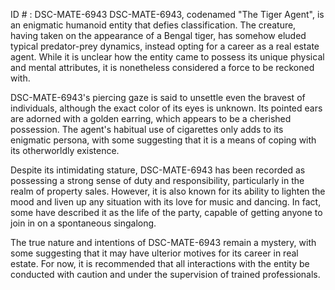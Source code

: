 ID # : DSC-MATE-6943
DSC-MATE-6943, codenamed "The Tiger Agent", is an enigmatic humanoid entity that defies classification. The creature, having taken on the appearance of a Bengal tiger, has somehow eluded typical predator-prey dynamics, instead opting for a career as a real estate agent. While it is unclear how the entity came to possess its unique physical and mental attributes, it is nonetheless considered a force to be reckoned with.

DSC-MATE-6943's piercing gaze is said to unsettle even the bravest of individuals, although the exact color of its eyes is unknown. Its pointed ears are adorned with a golden earring, which appears to be a cherished possession. The agent's habitual use of cigarettes only adds to its enigmatic persona, with some suggesting that it is a means of coping with its otherworldly existence.

Despite its intimidating stature, DSC-MATE-6943 has been recorded as possessing a strong sense of duty and responsibility, particularly in the realm of property sales. However, it is also known for its ability to lighten the mood and liven up any situation with its love for music and dancing. In fact, some have described it as the life of the party, capable of getting anyone to join in on a spontaneous singalong.

The true nature and intentions of DSC-MATE-6943 remain a mystery, with some suggesting that it may have ulterior motives for its career in real estate. For now, it is recommended that all interactions with the entity be conducted with caution and under the supervision of trained professionals.